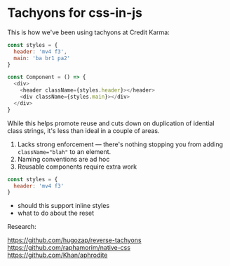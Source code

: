 # Tachyons for css-in-js

This is how we've been using tachyons at Credit Karma:

```js
const styles = {
  header: 'mv4 f3',
  main: 'ba br1 pa2'
}

const Component = () => {
  <div>
    <header className={styles.header}></header>
    <div className={styles.main}></div>
  </div>
}
```

While this helps promote reuse and cuts down on duplication of idential class strings, it's less than ideal in a couple of areas.

1. Lacks strong enforcement — there's nothing stopping you from adding `className="blah"` to an element.
2. Naming conventions are ad hoc
3. Reusable components require extra work

```jsx
const styles = {
  header: 'mv4 f3'
}
```

* should this support inline styles
* what to do about the reset


Research:

https://github.com/hugozap/reverse-tachyons
https://github.com/raphamorim/native-css
https://github.com/Khan/aphrodite
